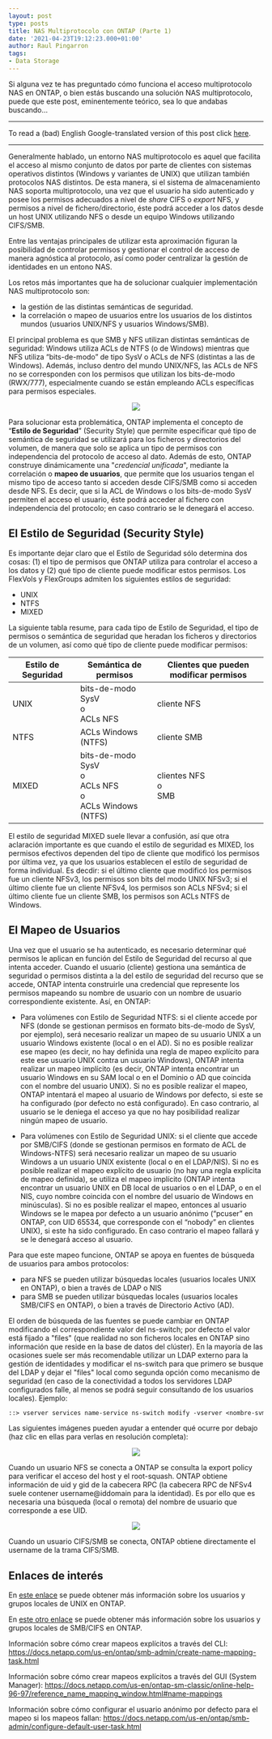 ```yaml
---
layout: post
type: posts
title: NAS Multiprotocolo con ONTAP (Parte 1)
date: '2021-04-23T19:12:23.000+01:00'
author: Raul Pingarron
tags:
- Data Storage
---
```

Si alguna vez te has preguntado cómo funciona el acceso multiprotocolo NAS en ONTAP, o bien estás buscando una solución NAS multiprotocolo, puede que este post, eminentemente teórico, sea lo que andabas buscando...  
  
---
To read a (bad) English Google-translated version of this post click <a href="https://translate.google.com/translate?hl=&sl=es&tl=en&u=https%3A%2F%2Fraul-pingarron.github.io%2F2021%2F04%2F23%2FONTAP-NAS_Multiprotocolo_parte1.html" target="_blank">here</a>.

---   

Generalmente hablado, un entorno NAS multiprotocolo es aquel que facilita el acceso al mismo conjunto de datos por parte de clientes con sistemas operativos distintos (Windows y variantes de UNIX) que utilizan también protocolos NAS distintos. De esta manera, si el sistema de almacenamiento NAS soporta multiprotocolo, una vez que el usuario ha sido autenticado y posee los permisos adecuados a nivel de *share* CIFS o *export* NFS, y permisos a nivel de fichero/directorio, éste podrá acceder a los datos desde un host UNIX utilizando NFS o desde un equipo Windows utilizando CIFS/SMB.

Entre las ventajas principales de utilizar esta aproximación figuran la posibilidad de controlar permisos y gestionar el control de acceso de manera agnóstica al protocolo, así como poder centralizar la gestión de identidades en un entono NAS.

Los retos más importantes que ha de solucionar cualquier implementación NAS multiprotocolo son: 
- la gestión de las distintas semánticas de seguridad.
- la correlación o mapeo de usuarios entre los usuarios de los distintos mundos (usuarios UNIX/NFS y usuarios Windows/SMB).

El principal problema es que SMB y NFS utilizan distintas semánticas de seguridad: Windows utiliza ACLs de NTFS (o de Windows) mientras que NFS utiliza “bits-de-modo” de tipo SysV o ACLs de NFS (distintas a las de Windows). Además, incluso dentro del mundo UNIX/NFS, las ACLs de NFS no se corresponden con los permisos que utilizan los bits-de-modo (RWX/777), especialmente cuando se están empleando ACLs específicas para permisos especiales. 
<p align="center">
  <img src="/images/posts/NAS_Multiprotocolo_01.jpg">
</p>   

Para solucionar esta problemática, ONTAP implementa el concepto de “**Estilo de Seguridad**” (Security Style) que permite especificar qué tipo de semántica de seguridad se utilizará para los ficheros y directorios del volumen, de manera que solo se aplica un tipo de permisos con independencia del protocolo de acceso al dato. Además de esto, ONTAP construye dinámicamente una "*credencial unificada*", mediante la correlación o **mapeo de usuarios**, que permite que los usuarios tengan el mismo tipo de acceso tanto si acceden desde CIFS/SMB como si acceden desde NFS. Es decir, que si la ACL de Windows o los bits-de-modo SysV permiten el acceso el usuario, éste podrá acceder al fichero con independencia del protocolo; en caso contrario se le denegará el acceso.


## El Estilo de Seguridad (Security Style)

Es importante dejar claro que el Estilo de Seguridad sólo determina dos cosas: (1) el tipo de permisos que ONTAP utiliza para controlar el acceso a los datos y (2) qué tipo de cliente puede modificar estos permisos. 
Los FlexVols y FlexGroups admiten los siguientes estilos de seguridad:
 - UNIX
 - NTFS
 - MIXED
 
La siguiente tabla resume, para cada tipo de Estilo de Seguridad, el tipo de permisos o semántica de seguridad que heradan los ficheros y directorios de un volumen, así como qué tipo de cliente puede modificar permisos:

|  Estilo de Seguridad | Semántica de permisos | Clientes que pueden modificar permisos | 
|---|---|---|
| UNIX | bits-de-modo SysV <br> o<br>ACLs NFS | cliente NFS |
| NTFS | ACLs Windows (NTFS) | cliente SMB |
| MIXED | bits-de-modo SysV <br> o<br>ACLs NFS <br>o<br>ACLs Windows (NTFS) | clientes NFS <br>o<br> SMB |


El estilo de seguridad MIXED suele llevar a confusión, así que otra aclaración importante es que cuando el estilo de seguridad es MIXED, los permisos efectivos dependen del tipo de cliente que modificó los permisos por última vez, ya que los usuarios establecen el estilo de seguridad de forma individual. Es decdir: si el último cliente que modificó los permisos fue un cliente NFSv3, los permisos son bits del modo UNIX NFSv3; si el último cliente fue un cliente NFSv4, los permisos son ACLs NFSv4; si el último cliente fue un cliente SMB, los permisos son ACLs NTFS de Windows.


## El Mapeo de Usuarios

Una vez que el usuario se ha autenticado, es necesario determinar qué permisos le aplican en función del Estilo de Seguridad del recurso al que intenta acceder. Cuando el usuario (cliente) gestiona una semántica de seguridad o permisos distinta a la del estilo de seguridad del recurso que se accede, ONTAP intenta construirle una credencial que represente los permisos mapeando su nombre de usuario con un nombre de usuario correspondiente existente.
Así, en ONTAP:
- Para volúmenes con Estilo de Seguridad NTFS: si el cliente accede por NFS (donde se gestionan permisos en formato bits-de-modo de SysV, por ejemplo), será necesario realizar un mapeo de su usuario UNIX a un usuario Windows existente (local o en el AD). Si no es posible realizar ese mapeo (es decir, no hay definida una regla de mapeo explícito para este ese usuario UNIX contra un usuario Windows), ONTAP intenta realizar un mapeo implícito (es decir, ONTAP intenta encontrar un usuario Windows en su SAM local o en el Dominio o AD que coincida con el nombre del usuario UNIX). Si no es posible realizar el mapeo, ONTAP intentará el mapeo al usuario de Windows por defecto, si este se ha configurado (por defecto no está configurado). En caso contrario, al usuario se le deniega el acceso ya que no hay posibilidad realizar ningún mapeo de usuario.
	
- Para volúmenes con Estilo de Seguridad UNIX: si el cliente que accede por SMB/CIFS (donde se gestionan permisos en formato de ACL de Windows-NTFS) será necesario realizar un mapeo de su usuario Windows a un usuario UNIX existente (local o en el LDAP/NIS). Si no es posible realizar el mapeo explícito de usuario (no hay una regla explícita de mapeo definida), se utiliza el mapeo implícito (ONTAP intenta encontrar un usuario UNIX en DB local de usuarios o en el LDAP, o en el NIS, cuyo nombre coincida con el nombre del usuario de Windows en minúsculas). Si no es posible realizar el mapeo, entonces al usuario Windows se le mapea por defecto a un usuario anónimo (“pcuser” en ONTAP, con UID 65534, que corresponde con el “nobody” en clientes UNIX), si este ha sido configurado. En caso contrario el mapeo fallará y se le denegará acceso al usuario.


Para que este mapeo funcione, ONTAP se apoya en fuentes de búsqueda de usuarios para ambos protocolos: 
- para NFS se pueden utilizar búsquedas locales (usuarios locales UNIX en ONTAP), o bien a través de LDAP o NIS
- para SMB se pueden utilizar búsquedas locales (usuarios locales SMB/CIFS en ONTAP), o bien a través de Directorio Activo (AD).

El orden de búsqueda de las fuentes se puede cambiar en ONTAP modificando el correspondiente valor del ns-switch; por defecto el valor está fijado a "files" (que realidad no son ficheros locales en ONTAP sino información que reside en la base de datos del clúster). En la mayoría de las ocasiones suele ser más recomendable utilizar un LDAP externo para la gestión de identidades y modificar el ns-switch para que primero se busque del LDAP y dejar el "files" local como segunda opción como mecanismo de seguridad (en caso de la conectividad a todos los servidores LDAP configurados falle, al menos se podrá seguir consultando de los usuarios locales).
Ejemplo: 
```pascal
::> vserver services name-service ns-switch modify -vserver <nombre-svm> -database namemap -sources ldap,files
```

Las siguientes imágenes pueden ayudar a entender qué ocurre por debajo (haz clic en ellas para verlas en resolución completa):

<p align="center">
  <a href="/images/posts/NAS_Multiprotocolo_03.jpg" target="_blank"><img src="/images/posts/NAS_Multiprotocolo_03.jpg"></a>
</p>   


Cuando un usuario NFS se conecta a ONTAP se consulta la export policy para verificar el acceso del host y el root-squash. ONTAP obtiene información de uid y gid de la cabecera RPC (la cabecera RPC de NFSv4 suele contener username@iddomain para la identidad). Es por ello que es necesaria una búsqueda (local o remota) del nombre de usuario que corresponde a ese UID.

<p align="center">
  <a href="/images/posts/NAS_Multiprotocolo_02.jpg" target="_blank"><img src="/images/posts/NAS_Multiprotocolo_02.jpg"></a>
</p>   

Cuando un usuario CIFS/SMB se conecta, ONTAP obtiene directamente el username de la trama CIFS/SMB.



## Enlaces de interés

En <a href="https://docs.netapp.com/us-en/ontap/nfs-admin/commands-manage-local-unix-users-reference.html" target="_blank">este enlace</a> se puede obtener más información sobre los usuarios y grupos locales de UNIX en ONTAP.


En <a href="https://docs.netapp.com/us-en/ontap/smb-admin/local-users-groups-concepts-concept.html" target="_blank">este otro enlace</a> se puede obtener más información sobre los usuarios y grupos locales de SMB/CIFS en ONTAP.

Información sobre cómo crear mapeos explícitos a través del CLI: <a href="https://docs.netapp.com/us-en/ontap/smb-admin/create-name-mapping-task.html" target="_blank">https://docs.netapp.com/us-en/ontap/smb-admin/create-name-mapping-task.html</a>

Información sobre cómo crear mapeos explícitos a través del GUI (System Manager): <a href="https://docs.netapp.com/us-en/ontap-sm-classic/online-help-96-97/reference_name_mapping_window.html#name-mappings" target="_blank">https://docs.netapp.com/us-en/ontap-sm-classic/online-help-96-97/reference_name_mapping_window.html#name-mappings</a>

Información sobre cómo configurar el usuario anónimo por defecto para el mapeo si los mapeos fallan: <a href="https://docs.netapp.com/us-en/ontap/smb-admin/configure-default-user-task.html" target="_blank">https://docs.netapp.com/us-en/ontap/smb-admin/configure-default-user-task.html</a>

